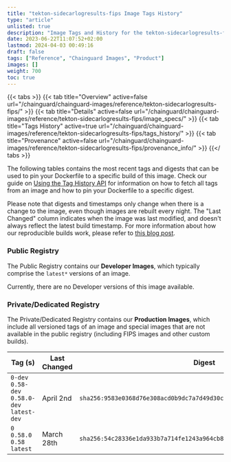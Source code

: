 ```yaml
---
title: "tekton-sidecarlogresults-fips Image Tags History"
type: "article"
unlisted: true
description: "Image Tags and History for the tekton-sidecarlogresults-fips Chainguard Image"
date: 2023-06-22T11:07:52+02:00
lastmod: 2024-04-03 00:49:16
draft: false
tags: ["Reference", "Chainguard Images", "Product"]
images: []
weight: 700
toc: true
---
```


{{< tabs >}}
{{< tab title="Overview" active=false url="/chainguard/chainguard-images/reference/tekton-sidecarlogresults-fips/" >}}
{{< tab title="Details" active=false url="/chainguard/chainguard-images/reference/tekton-sidecarlogresults-fips/image_specs/" >}}
{{< tab title="Tags History" active=true url="/chainguard/chainguard-images/reference/tekton-sidecarlogresults-fips/tags_history/" >}}
{{< tab title="Provenance" active=false url="/chainguard/chainguard-images/reference/tekton-sidecarlogresults-fips/provenance_info/" >}}
{{</ tabs >}}

The following tables contains the most recent tags and digests that can be used to pin your Dockerfile to a specific build of this image. Check our guide on [Using the Tag History API](/chainguard/chainguard-images/using-the-tag-history-api/) for information on how to fetch all tags from an image and how to pin your Dockerfile to a specific digest.

Please note that digests and timestamps only change when there is a change to the image, even though images are rebuilt every night. The "Last Changed" column indicates when the image was last modified, and doesn't always reflect the latest build timestamp. For more information about how our reproducible builds work, please refer to [this blog post](https://www.chainguard.dev/unchained/reproducing-chainguards-reproducible-image-builds).

### Public Registry
The Public Registry contains our **Developer Images**, which typically comprise the `latest*` versions of an image.

Currently, there are no Developer versions of this image available.

### Private/Dedicated Registry
The Private/Dedicated Registry contains our **Production Images**, which include all versioned tags of an image and special images that are not available in the public registry (including FIPS images and other custom builds).

| Tag (s)                                       | Last Changed | Digest                                                                    |
|-----------------------------------------------|--------------|---------------------------------------------------------------------------|
|  `0-dev` `0.58-dev` `0.58.0-dev` `latest-dev` | April 2nd    | `sha256:9583e0368d76e308acd0b9dc7a7d49d30c97863a4d0b770ac9f279a1e753e15b` |
|  `0` `0.58.0` `0.58` `latest`                 | March 28th   | `sha256:54c28336e1da933b7a714fe1243a964cb85574a7358604ec04252836425b7b4b` |

